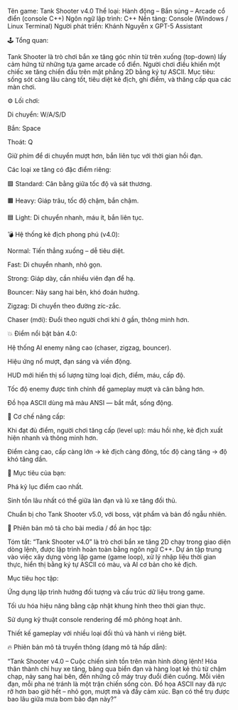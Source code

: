 Tên game: Tank Shooter v4.0
Thể loại: Hành động – Bắn súng – Arcade cổ điển (console C++)
Ngôn ngữ lập trình: C++
Nền tảng: Console (Windows / Linux Terminal)
Người phát triển: Khánh Nguyễn x GPT-5 Assistant

🕹️ Tổng quan:

Tank Shooter là trò chơi bắn xe tăng góc nhìn từ trên xuống (top-down) lấy cảm hứng từ những tựa game arcade cổ điển.
Người chơi điều khiển một chiếc xe tăng chiến đấu trên mặt phẳng 2D bằng ký tự ASCII. Mục tiêu: sống sót càng lâu càng tốt, tiêu diệt kẻ địch, ghi điểm, và thăng cấp qua các màn chơi.

⚙️ Lối chơi:

Di chuyển: W/A/S/D

Bắn: Space

Thoát: Q

Giữ phím để di chuyển mượt hơn, bắn liên tục với thời gian hồi đạn.

Các loại xe tăng có đặc điểm riêng:

🟩 Standard: Cân bằng giữa tốc độ và sát thương.

🟫 Heavy: Giáp trâu, tốc độ chậm, bắn chậm.

🟦 Light: Di chuyển nhanh, máu ít, bắn liên tục.

💣 Hệ thống kẻ địch phong phú (v4.0):

Normal: Tiến thẳng xuống – dễ tiêu diệt.

Fast: Di chuyển nhanh, nhỏ gọn.

Strong: Giáp dày, cần nhiều viên đạn để hạ.

Bouncer: Nảy sang hai bên, khó đoán hướng.

Zigzag: Di chuyển theo đường zíc-zắc.

Chaser (mới): Đuổi theo người chơi khi ở gần, thông minh hơn.

💥 Điểm nổi bật bản 4.0:

Hệ thống AI enemy nâng cao (chaser, zigzag, bouncer).

Hiệu ứng nổ mượt, đạn sáng và viền động.

HUD mới hiển thị số lượng từng loại địch, điểm, máu, cấp độ.

Tốc độ enemy được tinh chỉnh để gameplay mượt và cân bằng hơn.

Đồ họa ASCII dùng mã màu ANSI — bắt mắt, sống động.

🧠 Cơ chế nâng cấp:

Khi đạt đủ điểm, người chơi tăng cấp (level up): máu hồi nhẹ, kẻ địch xuất hiện nhanh và thông minh hơn.

Điểm càng cao, cấp càng lớn → kẻ địch càng đông, tốc độ càng tăng → độ khó tăng dần.

🧨 Mục tiêu của bạn:

Phá kỷ lục điểm cao nhất.

Sinh tồn lâu nhất có thể giữa làn đạn và lũ xe tăng đối thủ.

Chuẩn bị cho Tank Shooter v5.0, với boss, vật phẩm và bản đồ ngẫu nhiên.

📘 Phiên bản mô tả cho bài media / đồ án học tập:

Tóm tắt:
“Tank Shooter v4.0” là trò chơi bắn xe tăng 2D chạy trong giao diện dòng lệnh, được lập trình hoàn toàn bằng ngôn ngữ C++. Dự án tập trung vào việc xây dựng vòng lặp game (game loop), xử lý nhập liệu thời gian thực, hiển thị bằng ký tự ASCII có màu, và AI cơ bản cho kẻ địch.

Mục tiêu học tập:

Ứng dụng lập trình hướng đối tượng và cấu trúc dữ liệu trong game.

Tối ưu hóa hiệu năng bằng cập nhật khung hình theo thời gian thực.

Sử dụng kỹ thuật console rendering để mô phỏng hoạt ảnh.

Thiết kế gameplay với nhiều loại đối thủ và hành vi riêng biệt.

🔥 Phiên bản mô tả truyền thông (dạng mô tả hấp dẫn):

“Tank Shooter v4.0 – Cuộc chiến sinh tồn trên màn hình dòng lệnh!
Hóa thân thành chỉ huy xe tăng, băng qua biển đạn và hàng loạt kẻ thù từ chậm chạp, nảy sang hai bên, đến những cỗ máy truy đuổi điên cuồng.
Mỗi viên đạn, mỗi pha né tránh là một trận chiến sống còn.
Đồ họa ASCII nay đã rực rỡ hơn bao giờ hết – nhỏ gọn, mượt mà và đầy cảm xúc.
Bạn có thể trụ được bao lâu giữa mưa bom bão đạn này?”
